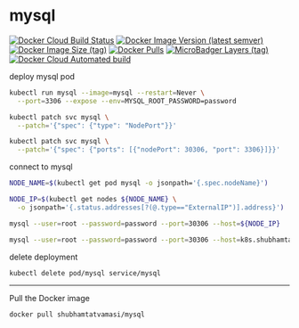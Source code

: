 # mysql

[![Docker Cloud Build Status](https://img.shields.io/docker/cloud/build/shubhamtatvamasi/mysql)](https://hub.docker.com/r/shubhamtatvamasi/mysql)
[![Docker Image Version (latest semver)](https://img.shields.io/docker/v/shubhamtatvamasi/mysql?sort=semver)](https://hub.docker.com/r/shubhamtatvamasi/mysql)
[![Docker Image Size (tag)](https://img.shields.io/docker/image-size/shubhamtatvamasi/mysql/latest)](https://hub.docker.com/r/shubhamtatvamasi/mysql)
[![Docker Pulls](https://img.shields.io/docker/pulls/shubhamtatvamasi/mysql)](https://hub.docker.com/r/shubhamtatvamasi/mysql)
[![MicroBadger Layers (tag)](https://img.shields.io/microbadger/layers/shubhamtatvamasi/mysql/latest)](https://hub.docker.com/r/shubhamtatvamasi/mysql)
[![Docker Cloud Automated build](https://img.shields.io/docker/cloud/automated/shubhamtatvamasi/mysql)](https://hub.docker.com/r/shubhamtatvamasi/mysql)

deploy mysql pod
```bash
kubectl run mysql --image=mysql --restart=Never \
  --port=3306 --expose --env=MYSQL_ROOT_PASSWORD=password

kubectl patch svc mysql \
  --patch='{"spec": {"type": "NodePort"}}'

kubectl patch svc mysql \
  --patch='{"spec": {"ports": [{"nodePort": 30306, "port": 3306}]}}'
```

connect to mysql
```bash
NODE_NAME=$(kubectl get pod mysql -o jsonpath='{.spec.nodeName}')

NODE_IP=$(kubectl get nodes ${NODE_NAME} \
  -o jsonpath='{.status.addresses[?(@.type=="ExternalIP")].address}')

mysql --user=root --password=password --port=30306 --host=${NODE_IP}

mysql --user=root --password=password --port=30306 --host=k8s.shubhamtatvamasi.com
```

delete deployment
```bash
kubectl delete pod/mysql service/mysql
```

---

Pull the Docker image
```bash
docker pull shubhamtatvamasi/mysql
```
